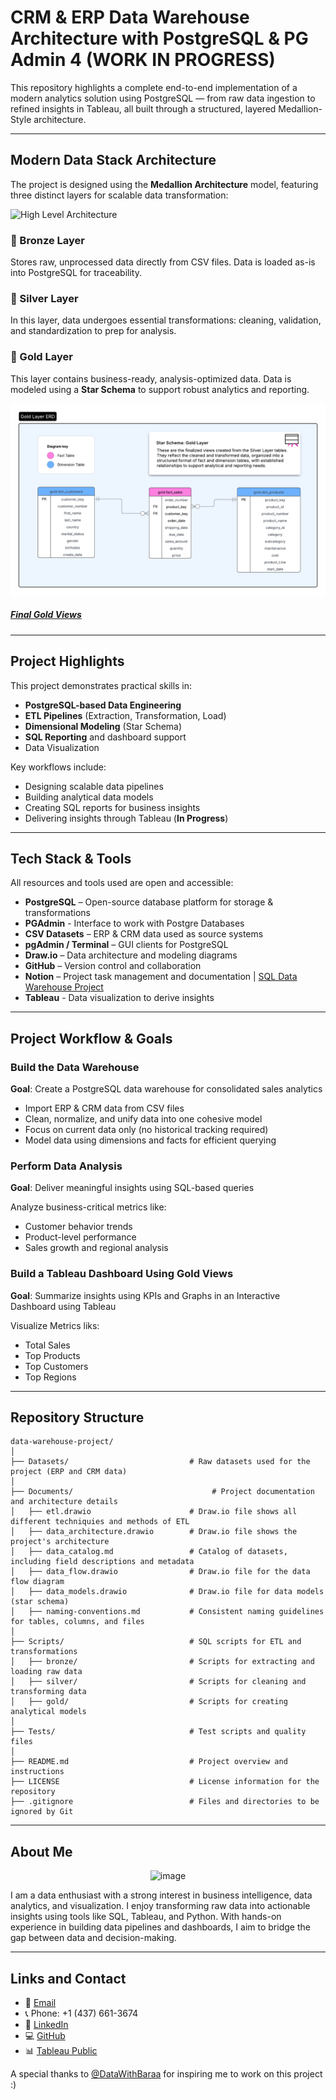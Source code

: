 # CRM & ERP Data Warehouse Architecture with PostgreSQL & PG Admin 4 (WORK IN PROGRESS)

This repository highlights a complete end-to-end implementation of a modern analytics solution using PostgreSQL — from raw data ingestion to refined insights in Tableau, all built through a structured, layered Medallion-Style architecture.

---

## Modern Data Stack Architecture

The project is designed using the **Medallion Architecture** model, featuring three distinct layers for scalable data transformation:

![High Level Architecture](https://github.com/user-attachments/assets/01b1ab91-9a21-477e-87d6-56b7408ba593)

### 🥉 Bronze Layer  
Stores raw, unprocessed data directly from CSV files. Data is loaded as-is into PostgreSQL for traceability.

### 🥈 Silver Layer  
In this layer, data undergoes essential transformations: cleaning, validation, and standardization to prep for analysis.

### 🥇 Gold Layer  
This layer contains business-ready, analysis-optimized data. Data is modeled using a **Star Schema** to support robust analytics and reporting.

![Gold ERD](https://github.com/AbdulRafay365/CRM-ERP-Data-Warehouse-Architecture-with-PostgreSQL-PG-Admin-4/blob/main/Documents/Gold%20Layer%20ERD.png)

##### [Final Gold Views](https://drive.google.com/drive/folders/1GZL7wKnuCOsxT3CmLQTtaIogmdH99bxu?usp=drive_link)
---

## Project Highlights

This project demonstrates practical skills in:

- **PostgreSQL-based Data Engineering**
- **ETL Pipelines** (Extraction, Transformation, Load)
- **Dimensional Modeling** (Star Schema)
- **SQL Reporting** and dashboard support
- Data Visualization

Key workflows include:

- Designing scalable data pipelines
- Building analytical data models
- Creating SQL reports for business insights
- Delivering insights through Tableau (**In Progress**)

---

## Tech Stack & Tools

All resources and tools used are open and accessible:

- **PostgreSQL** – Open-source database platform for storage & transformations
- **PGAdmin** - Interface to work with Postgre Databases
- **CSV Datasets** – ERP & CRM data used as source systems  
- **pgAdmin / Terminal** – GUI clients for PostgreSQL  
- **Draw.io** – Data architecture and modeling diagrams  
- **GitHub** – Version control and collaboration  
- **Notion** – Project task management and documentation | [SQL Data Warehouse Project](https://www.notion.so/SQL-Data-Warehouse-Project-1d964c033bf780ac9161f1ddc0cdf2f0)
- **Tableau** - Data visualization to derive insights

---

## Project Workflow & Goals

### Build the Data Warehouse  
**Goal**: Create a PostgreSQL data warehouse for consolidated sales analytics

- Import ERP & CRM data from CSV files
- Clean, normalize, and unify data into one cohesive model
- Focus on current data only (no historical tracking required)
- Model data using dimensions and facts for efficient querying

### Perform Data Analysis  
**Goal**: Deliver meaningful insights using SQL-based queries

Analyze business-critical metrics like:

- Customer behavior trends  
- Product-level performance  
- Sales growth and regional analysis  

### Build a Tableau Dashboard Using Gold Views
**Goal**: Summarize insights using KPIs and Graphs in an Interactive Dashboard using Tableau

Visualize Metrics liks:

- Total Sales
- Top Products
- Top Customers
- Top Regions
  
---

## Repository Structure
```
data-warehouse-project/
│
├── Datasets/                           # Raw datasets used for the project (ERP and CRM data)
│
├── Documents/                               # Project documentation and architecture details
│   ├── etl.drawio                      # Draw.io file shows all different techniquies and methods of ETL
│   ├── data_architecture.drawio        # Draw.io file shows the project's architecture
│   ├── data_catalog.md                 # Catalog of datasets, including field descriptions and metadata
│   ├── data_flow.drawio                # Draw.io file for the data flow diagram
│   ├── data_models.drawio              # Draw.io file for data models (star schema)
│   ├── naming-conventions.md           # Consistent naming guidelines for tables, columns, and files
│
├── Scripts/                            # SQL scripts for ETL and transformations
│   ├── bronze/                         # Scripts for extracting and loading raw data
│   ├── silver/                         # Scripts for cleaning and transforming data
│   ├── gold/                           # Scripts for creating analytical models
│
├── Tests/                              # Test scripts and quality files
│
├── README.md                           # Project overview and instructions
├── LICENSE                             # License information for the repository
├── .gitignore                          # Files and directories to be ignored by Git
```

---

## About Me
<p align="center">
  <img src="https://github.com/user-attachments/assets/2dc8ff3d-c4cb-43d4-9042-f49df7c2698a" alt="image" />
</p>
I am a data enthusiast with a strong interest in business intelligence, data analytics, and visualization. I enjoy transforming raw data into actionable insights using tools like SQL, Tableau, and Python. With hands-on experience in building data pipelines and dashboards, I aim to bridge the gap between data and decision-making.

---

## Links and Contact

- 📧 [Email](mailto:abdulrafaymohammed365@gmail.com)  
- 📞 Phone: +1 (437) 661-3674  
- 💼 [LinkedIn](https://www.linkedin.com/in/abdulrafaymohammed365)  
- 💻 [GitHub](https://github.com/AbdulRafay365)  
- 📊 [Tableau Public](https://public.tableau.com/app/profile/abdul.rafay.mohammed2129/vizzes)
  
A special thanks to [@DataWithBaraa](https://github.com/DataWithBaraa) for inspiring me to work on this project :)

